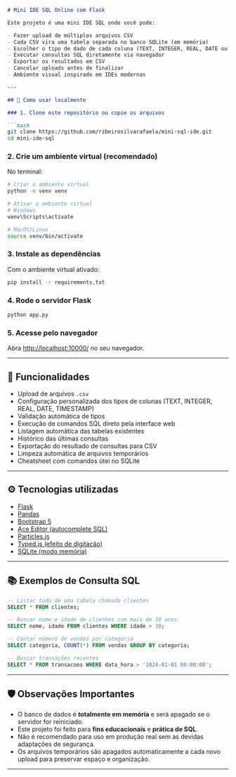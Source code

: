 ```markdown
# Mini IDE SQL Online com Flask

Este projeto é uma mini IDE SQL onde você pode:

- Fazer upload de múltiplos arquivos CSV
- Cada CSV vira uma tabela separada no banco SQLite (em memória)
- Escolher o tipo de dado de cada coluna (TEXT, INTEGER, REAL, DATE ou TIMESTAMP)
- Executar consultas SQL diretamente via navegador
- Exportar os resultados em CSV
- Cancelar uploads antes de finalizar
- Ambiente visual inspirado em IDEs modernas

---

## 🚀 Como usar localmente

### 1. Clone este repositório ou copie os arquivos

```bash
git clone https://github.com/ribeirosilvarafaela/mini-sql-ide.git
cd mini-ide-sql
```

### 2. Crie um ambiente virtual (recomendado)

No terminal:

```bash
# Criar o ambiente virtual
python -m venv venv

# Ativar o ambiente virtual
# Windows
venv\Scripts\activate

# MacOS/Linux
source venv/bin/activate
```

### 3. Instale as dependências

Com o ambiente virtual ativado:

```bash
pip install -r requirements.txt
```

### 4. Rode o servidor Flask

```bash
python app.py
```

### 5. Acesse pelo navegador

Abra [http://localhost:10000/](http://localhost:10000/) no seu navegador.

---

## 📄 Funcionalidades

- Upload de arquivos `.csv`
- Configuração personalizada dos tipos de colunas (TEXT, INTEGER, REAL, DATE, TIMESTAMP)
- Validação automática de tipos
- Execução de comandos SQL direto pela interface web
- Listagem automática das tabelas existentes
- Histórico das últimas consultas
- Exportação do resultado de consultas para CSV
- Limpeza automática de arquivos temporários
- Cheatsheet com comandos útei no SQLite 

---

## ⚙️ Tecnologias utilizadas

- [Flask](https://flask.palletsprojects.com/)
- [Pandas](https://pandas.pydata.org/)
- [Bootstrap 5](https://getbootstrap.com/)
- [Ace Editor (autocomplete SQL)](https://ace.c9.io/)
- [Particles.js](https://vincentgarreau.com/particles.js/)
- [Typed.js (efeito de digitação)](https://github.com/mattboldt/typed.js/)
- [SQLite (modo memória)](https://www.sqlite.org/inmemorydb.html)

---

## 📚 Exemplos de Consulta SQL

```sql
-- Listar tudo de uma tabela chamada clientes
SELECT * FROM clientes;

-- Buscar nome e idade de clientes com mais de 30 anos
SELECT nome, idade FROM clientes WHERE idade > 30;

-- Contar número de vendas por categoria
SELECT categoria, COUNT(*) FROM vendas GROUP BY categoria;

-- Buscar transações recentes
SELECT * FROM transacoes WHERE data_hora > '2024-01-01 00:00:00';
```

---

## 🛡️ Observações Importantes

- O banco de dados é **totalmente em memória** e será apagado se o servidor for reiniciado.
- Este projeto foi feito para **fins educacionais** e **prática de SQL**.
- Não é recomendado para uso em produção real sem as devidas adaptações de segurança.
- Os arquivos temporários são apagados automaticamente a cada novo upload para preservar espaço e organização.

---
